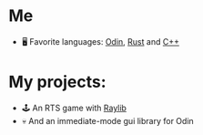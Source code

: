 # Me
- 🖥️ Favorite languages: [Odin](https://odin-lang.org/), [Rust](https://rust-lang.org) and [C++](https://www.youtube.com/watch?v=dQw4w9WgXcQ)
# My projects:
  - 🕹️ An RTS game with [Raylib](https://raylib.com)
  - 💀 And an immediate-mode gui library for Odin
